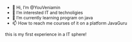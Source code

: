 - 👋 Hi, I’m @YouVeniamin
- 👀 I’m interested IT and technoligies 
- 🌱 I’m currently learning  program on java
- 📫 How to reach me courses of it on a platform JavaGuru 

<!---
YouVeniamin/YouVeniamin is a ✨ special ✨ repository because its `README.md` (this file) appears on your GitHub profile.
You can click the Preview link to take a look at your changes.
--->
this is my first experience in a IT sphere! 
